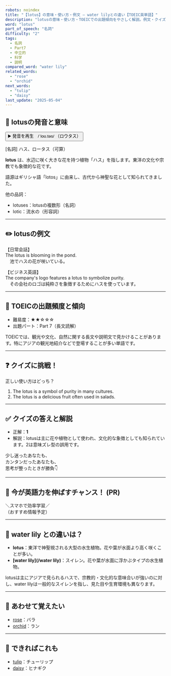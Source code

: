 ```yaml
---
robots: noindex
title: "【lotus】の意味・使い方・例文 ― water lilyとの違い【TOEIC英単語】"
description: "lotusの意味・使い方・TOEICでの出題傾向をやさしく解説。例文・クイズ付きでwater lilyとの違いもわかりやすく学べます。"
word: "lotus"
part_of_speech: "名詞"
difficulty: "2"
tags:
  - 名詞
  - Part7
  - 中立的
  - 科学
  - 説明
compared_word: "water lily"
related_words:
  - "rose"
  - "orchid"
next_words:
  - "tulip"
  - "daisy"
last_update: "2025-05-04"
---
```


## 🔰 lotusの発音と意味

<button class="play-audio" onclick="playTTS('lotus')">
  <span class="play-audio-main">
    ▶️ 発音を再生　/ˈloʊ.təs/
  </span>
  <span class="play-audio-sub">
    （ロウタス）
  </span>
</button>

[名詞] ハス、ロータス（可算）

**lotus** は、水辺に咲く大きな花を持つ植物「ハス」を指します。東洋の文化や宗教でも象徴的な花です。

語源はギリシャ語「lotos」に由来し、古代から神聖な花として知られてきました。

他の品詞：  
- lotuses：lotusの複数形（名詞）
- lotic：流水の（形容詞）

---

## ✏️ lotusの例文

【日常会話】  
The lotus is blooming in the pond.  
　池でハスの花が咲いている。

【ビジネス英語】  
The company's logo features a lotus to symbolize purity.  
　その会社のロゴは純粋さを象徴するためにハスを使っています。

---

## 🎯 TOEICの出題頻度と傾向

- 難易度：★★☆☆☆
- 出題パート：Part 7（長文読解）

TOEICでは、観光や文化、自然に関する長文や説明文で見かけることがあります。特にアジアの観光地紹介などで登場することが多い単語です。

---

## ❓ クイズに挑戦！

正しい使い方はどっち？

1. The lotus is a symbol of purity in many cultures.  
2. The lotus is a delicious fruit often used in salads.

---

## ✅ クイズの答えと解説

- 正解：**1**
- 解説：lotusは主に花や植物として使われ、文化的な象徴としても知られています。2は意味ズレ型の誤用です。

少し迷ったあなたも、  
カンタンだったあなたも、  
思考が整ったときが勝負👇️

---

## 🚀 今が英語力を伸ばすチャンス！ (PR)

<div class="info-center">
＼スマホで効率学習／<br>  
（おすすめ情報予定）
</div>

---

## 🤔  water lily との違いは？

- **lotus**：東洋で神聖視される大型の水生植物。花や葉が水面より高く咲くことが多い。
- **[water lily](/water lily)**：スイレン。花や葉が水面に浮かぶタイプの水生植物。

lotusは主にアジアで見られるハスで、宗教的・文化的な意味合いが強いのに対し、water lilyは一般的なスイレンを指し、見た目や生育環境も異なります。

---

## 🧩 あわせて覚えたい

- [rose](/word/rose)：バラ
- [orchid](/word/orchid)：ラン

---

## 📖 できればこれも

- [tulip](/word/tulip)：チューリップ
- [daisy](/word/daisy)：ヒナギク

<!-- cvid: aid33_bid05 -->
